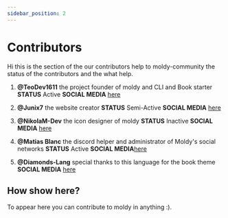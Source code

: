 ```yaml
---
sidebar_position: 2
---
```



# Contributors

Hi this is the section of the our contributors help to moldy-community the status of the contributors and the what help.

1. **@TeoDev1611** the project founder of moldy and CLI and Book starter **STATUS** Active **SOCIAL MEDIA** [here](https://github.com/TeoDev1611)

1. **@Junix7** the website creator **STATUS** Semi-Active **SOCIAL MEDIA** [here](https://linktr.ee/junix)

1. **@NikolaM-Dev** the icon designer of moldy **STATUS**  Inactive **SOCIAL MEDIA** [here](https://github.com/NikolaM-Dev)

1. **@Matias Blanc** the discord helper and administrator of Moldy's social networks **STATUS** Active **SOCIAL MEDIA**[here](https://linktr.ee/senderotecnologico)

1. **@Diamonds-Lang** special thanks to this language for the book theme **SOCIAL MEDIA** [here](https://github.com/diamonds-lang/book)

## How show here?

To appear here you can contribute to moldy in anything :).
